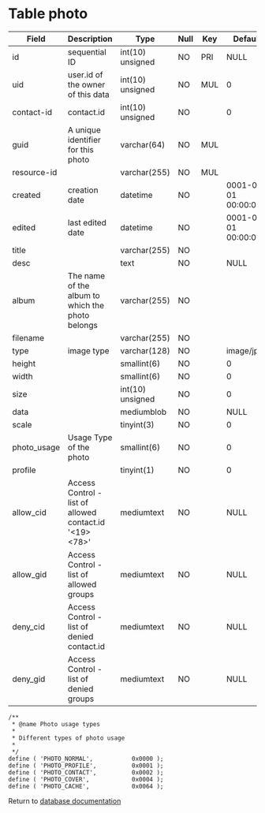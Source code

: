 Table photo
===========

| Field       | Description                                            | Type             | Null | Key | Default             | Extra           |
| ----------- | ------------------------------------------------------ | ---------------- | ---- | --- | ------------------- | --------------- |
| id          | sequential ID                                          | int(10) unsigned | NO   | PRI | NULL                | auto_increment  |
| uid         | user.id of the owner of this data                      | int(10) unsigned | NO   | MUL | 0                   |                 |
| contact-id  | contact.id                                             | int(10) unsigned | NO   |     | 0                   |                 |
| guid        | A unique identifier for this photo                     | varchar(64)      | NO   | MUL |                     |                 |
| resource-id |                                                        | varchar(255)     | NO   | MUL |                     |                 |
| created     | creation date                                          | datetime         | NO   |     | 0001-01-01 00:00:00 |                 |
| edited      | last edited date                                       | datetime         | NO   |     | 0001-01-01 00:00:00 |                 |
| title       |                                                        | varchar(255)     | NO   |     |                     |                 |
| desc        |                                                        | text             | NO   |     | NULL                |                 |
| album       | The name of the album to which the photo belongs       | varchar(255)     | NO   |     |                     |                 |
| filename    |                                                        | varchar(255)     | NO   |     |                     |                 |
| type        |  image type                                            | varchar(128)     | NO   |     | image/jpeg          |                 |
| height      |                                                        | smallint(6)      | NO   |     | 0                   |                 |
| width       |                                                        | smallint(6)      | NO   |     | 0                   |                 |
| size        |                                                        | int(10) unsigned | NO   |     | 0                   |                 |
| data        |                                                        | mediumblob       | NO   |     | NULL                |                 |
| scale       |                                                        | tinyint(3)       | NO   |     | 0                   |                 |
| photo_usage | Usage Type of the photo                                | smallint(6)      | NO   |     | 0                   |                 |
| profile     |                                                        | tinyint(1)       | NO   |     | 0                   |                 |
| allow_cid   | Access Control - list of allowed contact.id '<19><78>' | mediumtext       | NO   |     | NULL                |                 |
| allow_gid   | Access Control - list of allowed groups                | mediumtext       | NO   |     | NULL                |                 |
| deny_cid    | Access Control - list of denied contact.id             | mediumtext       | NO   |     | NULL                |                 |
| deny_gid    | Access Control - list of denied groups                 | mediumtext       | NO   |     | NULL                |                 |

```
/**
 * @name Photo usage types
 * 
 * Different types of photo usage
 * 
 */
define ( 'PHOTO_NORMAL',           0x0000 );
define ( 'PHOTO_PROFILE',          0x0001 );
define ( 'PHOTO_CONTACT',          0x0002 );
define ( 'PHOTO_COVER',            0x0004 );
define ( 'PHOTO_CACHE',            0x0064 );
```

Return to [database documentation](help/database)
